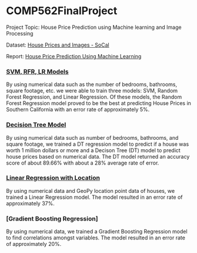 # COMP562FinalProject

Project Topic: House Price Prediction using Machine learning and Image Processing

Dataset: [House Prices and Images - SoCal](https://www.kaggle.com/datasets/ted8080/house-prices-and-images-socal)

Report: [House Price Prediction Using Machine Learning](https://github.com/malleedi/COMP562FinalProject/blob/main/COMP_562_Final_Report.pdf) 

### [SVM, RFR, LR Models](https://github.com/malleedi/COMP562FinalProject/blob/main/SVM-RFR-LR-Models_without_Image_Processing.ipynb)
By using numerical data such as the number of bedrooms, bathrooms, square footage, etc. we were able to train three models: SVM, Random Forest Regression, and Linear Regression. Of these models, the Random Forest Regression model proved to be the best at predicting House Prices in Southern California with an error rate of approximately 5%.

### [Decision Tree Model](https://github.com/malleedi/COMP562FinalProject/blob/main/decision-tree-model.ipynb)
By using numerical data such as number of bedrooms, bathrooms, and square footage, we trained a DT regression model to predict if a house was worth 1 million dollars or more and a Decison Tree (DT) model to predict house prices based on numerical data. The DT model returned an accuracy score of about 89.66% with about a 28% average rate of error. 

### [Linear Regression with Location](https://github.com/malleedi/COMP562FinalProject/blob/main/LR_with_Geopy_Point_Data.ipynb)
By using numerical data and GeoPy location point data of houses, we trained a Linear Regression model. The model resulted in an error rate of approximately 37%.

### [Gradient Boosting Regression]
By using numerical data, we trained a Gradient Boosting Regression model to find correlations amongst variables. The model resulted in an error rate of approximately 20%.
